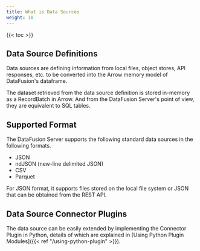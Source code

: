 ```yaml
---
title: What is Data Sources
weight: 10
---
```


{{< toc >}}

## Data Source Definitions

Data sources are defining information from local files, object stores, API responses, etc. to be converted into the Arrow memory model of DataFusion's dataframe.

The dataset retrieved from the data source definition is stored in-memory as a RecordBatch in Arrow. And from the DataFusion Server's point of view, they are equivalent to SQL tables.

## Supported Format

The DataFusion Server supports the following standard data sources in the following formats.

* JSON
* ndJSON (new-line delimited JSON)
* CSV
* Parquet

For JSON format, it supports files stored on the local file system or JSON that can be obtained from the REST API.

## Data Source Connector Plugins

The data source can be easily extended by implementing the Connector Plugin in Python, details of which are explained in [Using Python Plugin Modules]({{< ref "/using-python-plugin" >}}).

